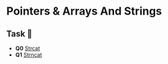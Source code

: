 # Pointers & Arrays And Strings

## Task :page_with_curl:
* **Q0** [Strcat](./0-strcat.c)
* **Q1** [Strncat](./1-strncat.c)

